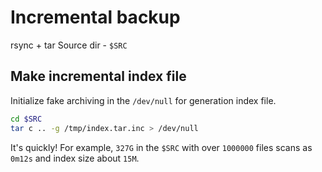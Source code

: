 # Incremental backup
rsync + tar
Source dir - `$SRC`

## Make incremental index file
Initialize fake archiving in the `/dev/null` for generation index file.
```bash
cd $SRC
tar c .. -g /tmp/index.tar.inc > /dev/null
```
It's quickly! For example, `327G` in the `$SRC` with over `1000000` files scans as `0m12s` and index size about `15M`.
